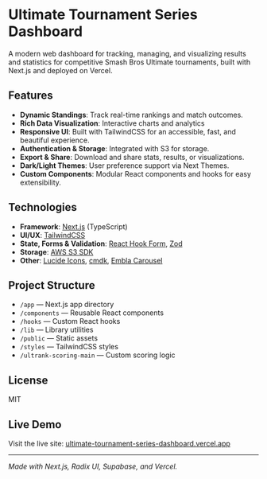# Ultimate Tournament Series Dashboard

A modern web dashboard for tracking, managing, and visualizing results and statistics for competitive Smash Bros Ultimate tournaments, built with Next.js and deployed on Vercel.

## Features

- **Dynamic Standings**: Track real-time rankings and match outcomes.
- **Rich Data Visualization**: Interactive charts and analytics
- **Responsive UI**: Built with TailwindCSS for an accessible, fast, and beautiful experience.
- **Authentication & Storage**: Integrated with S3 for storage.
- **Export & Share**: Download and share stats, results, or visualizations.
- **Dark/Light Themes**: User preference support via Next Themes.
- **Custom Components**: Modular React components and hooks for easy extensibility.

## Technologies

- **Framework**: [Next.js](https://nextjs.org/) (TypeScript)
- **UI/UX**: [TailwindCSS](https://tailwindcss.com/)
- **State, Forms & Validation**: [React Hook Form](https://react-hook-form.com/), [Zod](https://zod.dev/)
- **Storage**: [AWS S3 SDK](https://docs.aws.amazon.com/AWSJavaScriptSDK/v3/latest/)
- **Other**: [Lucide Icons](https://lucide.dev/), [cmdk](https://cmdk.vercel.app/), [Embla Carousel](https://www.embla-carousel.com/)

## Project Structure

- `/app` — Next.js app directory
- `/components` — Reusable React components
- `/hooks` — Custom React hooks
- `/lib` — Library utilities
- `/public` — Static assets
- `/styles` — TailwindCSS styles
- `/ultrank-scoring-main` — Custom scoring logic
## License

MIT

## Live Demo

Visit the live site: [ultimate-tournament-series-dashboard.vercel.app](https://ultimate-tournament-series-dashboard.vercel.app)

---

*Made with Next.js, Radix UI, Supabase, and Vercel.*
